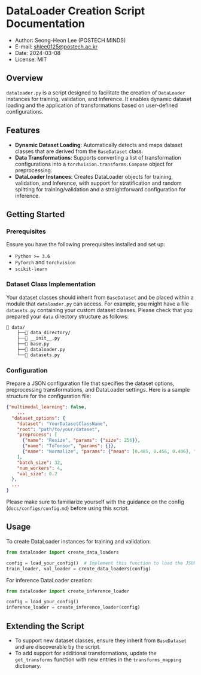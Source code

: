 # DataLoader Creation Script Documentation
- Author: Seong-Heon Lee (POSTECH MINDS)
- E-mail: shlee0125@postech.ac.kr
- Date: 2024-03-08
- License: MIT

## Overview

`dataloader.py` is a script designed to facilitate the creation of `DataLoader` instances for training, validation, and inference. 
It enables dynamic dataset loading and the application of transformations based on user-defined configurations.

## Features

- **Dynamic Dataset Loading**: Automatically detects and maps dataset classes that are derived from the `BaseDataset` class.
- **Data Transformations**: Supports converting a list of transformation configurations into a `torchvision.transforms.Compose` object for preprocessing.
- **DataLoader Instances**: Creates DataLoader objects for training, validation, and inference, with support for stratification and random splitting for training/validation and a straightforward configuration for inference.

## Getting Started

### Prerequisites

Ensure you have the following prerequisites installed and set up:

- `Python >= 3.6`
- `PyTorch` and `torchvision`
- `scikit-learn`

### Dataset Class Implementation

Your dataset classes should inherit from `BaseDataset` and be placed within a module that `dataloader.py` can access. 
For example, you might have a file `datasets.py` containing your custom dataset classes.
Please check that you prepared your `data` directory structure as follows:


```bash
📁 data/
    ├──📁 data_directory/
    ├──📄 __init__.py
    ├──📄 base.py
    ├──📄 dataloader.py
    └──📄 datasets.py
```


### Configuration

Prepare a JSON configuration file that specifies the dataset options, preprocessing transformations, and DataLoader settings.
Here is a sample structure for the configuration file:

```json
{"multimodal_learning": false,
    ...
  "dataset_options": {
    "dataset": "YourDatasetClassName",
    "root": "path/to/your/dataset",
    "preprocess": [
      {"name": "Resize", "params": {"size": 256}},
      {"name": "ToTensor", "params": {}},
      {"name": "Normalize", "params": {"mean": [0.485, 0.456, 0.406], "std": [0.229, 0.224, 0.225]}}
    ],
    "batch_size": 32,
    "num_workers": 4,
    "val_size": 0.2
  },
  ...
}
```
Please make sure to familiarize yourself with the guidance on the config (`docs/configs/config.md`) before using this script.


## Usage

To create DataLoader instances for training and validation:

```python
from dataloader import create_data_loaders

config = load_your_config()  # Implement this function to load the JSON config
train_loader, val_loader = create_data_loaders(config)
```

For inference DataLoader creation:
```python
from dataloader import create_inference_loader

config = load_your_config()  
inference_loader = create_inference_loader(config)
```

## Extending the Script

- To support new dataset classes, ensure they inherit from `BaseDataset` and are discoverable by the script.
- To add support for additional transformations, update the `get_transforms` function with new entries in the `transforms_mapping` dictionary.

